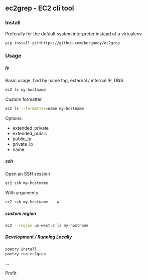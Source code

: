 ## ec2grep - EC2 cli tool

### Install
Preferally for the default system interpreter instead of a virtualenv.

```bash
pip install git+https://github.com/bergundy/ec2grep
```

### Usage

##### ls
Basic usage, find by name tag, external / internal IP, DNS
```bash
ec2 ls my-hostname
```

Custom formatter
```bash
ec2 ls --formatter=name my-hostname
```
Options:
* extended_private
* extended_public
* public_ip
* private_ip
* name

##### ssh
Open an SSH session
```bash
ec2 ssh my-hostname
```

With arguments
```bash
ec2 ssh my-hostname -- w
```

##### custom region
```bash
ec2 --region us-west-2 ls my-hostname
```

##### Development / Running Locally
```bash
poetry install
poetry run ec2grep
```
...

Profit
